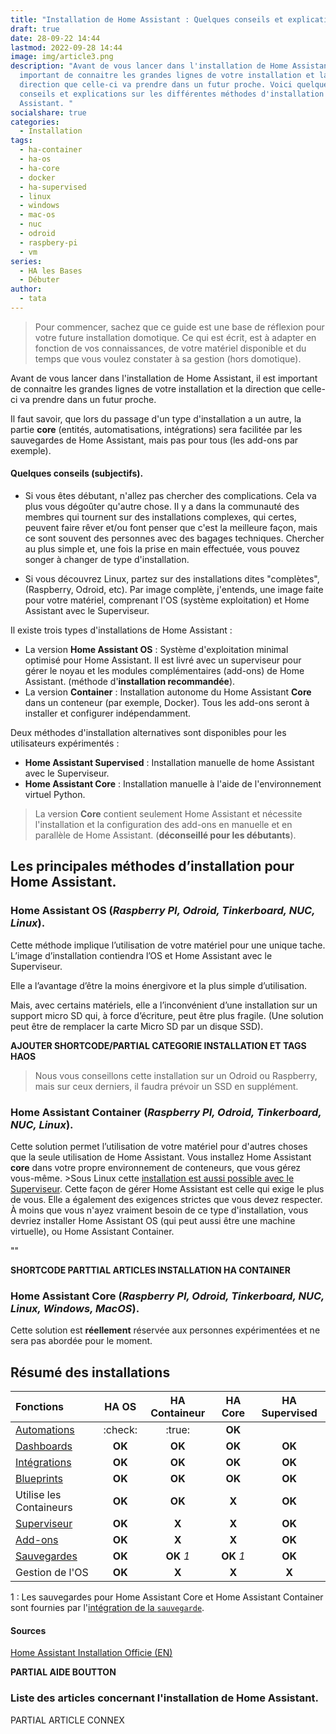 ```yaml
---
title: "Installation de Home Assistant : Quelques conseils et explications"
draft: true
date: 28-09-22 14:44
lastmod: 2022-09-28 14:44
image: img/article3.png
description: "Avant de vous lancer dans l'installation de Home Assistant, il est
  important de connaitre les grandes lignes de votre installation et la
  direction que celle-ci va prendre dans un futur proche. Voici quelques
  conseils et explications sur les différentes méthodes d'installation de Home
  Assistant. "
socialshare: true
categories:
  - Installation
tags:
  - ha-container
  - ha-os
  - ha-core
  - docker
  - ha-supervised
  - linux
  - windows
  - mac-os
  - nuc
  - odroid
  - raspbery-pi
  - vm
series:
  - HA les Bases
  - Débuter
author:
  - tata
---
```

>Pour commencer, sachez que ce guide est une base de réflexion pour votre future installation domotique. Ce qui est écrit, est à adapter en fonction de vos connaissances, de votre matériel disponible et du temps que vous voulez constater à sa gestion (hors domotique). 

Avant de vous lancer dans l'installation de Home Assistant, il est important de connaitre les grandes lignes de votre installation et la direction que celle-ci va prendre dans un futur proche.

Il faut savoir, que lors du passage d'un type d'installation a un autre, la partie **core** (entités, automatisations, intégrations) sera facilitée par les sauvegardes de Home Assistant, mais pas pour tous (les add-ons par exemple).

#### Quelques conseils (subjectifs).
* Si vous êtes débutant, n'allez pas chercher des complications. Cela va plus vous dégoûter qu'autre chose. Il y a dans la communauté des membres qui tournent sur des installations complexes, qui certes, peuvent faire rêver et/ou font penser que c'est la meilleure façon, mais ce sont souvent des personnes avec des bagages techniques. Chercher au plus simple et, une fois la prise en main effectuée, vous pouvez songer à changer de type d'installation.

* Si vous découvrez Linux, partez sur des installations dites "complètes", (Raspberry, Odroid, etc). Par image complète, j'entends, une image faite pour votre matériel, comprenant l'OS (système exploitation) et Home Assistant avec le Superviseur.

Il existe trois types d'installations de Home Assistant : 
* La version **Home Assistant OS** : Système d'exploitation minimal optimisé pour Home Assistant. Il est livré avec un superviseur pour gérer le noyau et les modules complémentaires (add-ons) de Home Assistant. (méthode d'**installation recommandée**).
* La version **Container** : Installation autonome du Home Assistant **Core** dans un conteneur (par exemple, Docker). Tous les add-ons seront à installer et configurer indépendamment.

Deux méthodes d'installation alternatives sont disponibles pour les utilisateurs expérimentés :
* **Home Assistant Supervised** : Installation manuelle de home Assistant avec le Superviseur.
* **Home Assistant Core** : Installation manuelle à l'aide de l'environnement virtuel Python.
    
>La version **Core** contient seulement Home Assistant et nécessite l'installation et la configuration des add-ons en manuelle et en parallèle de Home Assistant. (**déconseillé pour les débutants**).


## Les principales méthodes d’installation pour Home Assistant.
### Home Assistant OS (*Raspberry PI, Odroid, Tinkerboard, NUC, Linux*).
Cette méthode implique l’utilisation de votre matériel pour une unique tache. L’image d’installation contiendra l’OS et Home Assistant avec le Superviseur.

Elle a l’avantage d’être la moins énergivore et la plus simple d’utilisation.

Mais, avec certains matériels, elle a l’inconvénient d’une installation sur un support micro SD qui, à force d’écriture, peut être plus fragile. (Une solution peut être de remplacer la carte Micro SD par un disque SSD).


**AJOUTER SHORTCODE/PARTIAL CATEGORIE INSTALLATION ET TAGS HAOS**

>Nous vous conseillons cette installation sur un Odroid ou Raspberry, mais sur ceux derniers, il faudra prévoir un SSD en supplément.

### Home Assistant Container (*Raspberry PI, Odroid, Tinkerboard, NUC, Linux*).
Cette solution permet l’utilisation de votre matériel pour d'autres choses que la seule utilisation de Home Assistant.
Vous installez Home Assistant **core** dans votre propre environnement de conteneurs, que vous gérez vous-même.
&gt;Sous Linux cette [installation est aussi possible avec le Superviseur](https://github.com/home-assistant/supervised-installer). Cette façon de gérer Home Assistant est celle qui exige le plus de vous. Elle a également des exigences strictes que vous devez respecter. À moins que vous n'ayez vraiment besoin de ce type d'installation, vous devriez installer Home Assistant OS (qui peut aussi être une machine virtuelle), ou Home Assistant Container.
</div>""

**SHORTCODE PARTTIAL ARTICLES INSTALLATION HA CONTAINER**

### Home Assistant Core (*Raspberry PI, Odroid, Tinkerboard, NUC, Linux, Windows, MacOS*).
Cette solution est **réellement** réservée aux personnes expérimentées et ne sera pas abordée pour le moment.

## Résumé des installations
|Fonctions|HA OS|HA Containeur|HA Core|HA Supervised|
| :--- | :---: | :---: | :---: | :---: | 
|[Automations](https://www.home-assistant.io/docs/automation)|:check:|:true:|**OK**|
|[Dashboards](https://www.home-assistant.io/dashboards)|**OK**|**OK**|**OK**|**OK**|
|[Intégrations](https://www.home-assistant.io/integrations)|**OK**|**OK**|**OK**|**OK**|
|[Blueprints](https://www.home-assistant.io/docs/blueprint)|**OK**|**OK**|**OK**|**OK**|
|Utilise les Containeurs|**OK**|**OK**|**X**|**OK**|
|[Superviseur](https://www.home-assistant.io/docs/glossary/#home-assistant-supervisor)|**OK**|**X**|**X**|**OK**|
|[Add-ons](https://www.home-assistant.io/addons)|**OK**|**X**|**X**|**OK**|
|[Sauvegardes](https://www.home-assistant.io/common-tasks/os/#backups)|**OK**|**OK** *1*|**OK** *1*|**OK**|
|Gestion de l'OS|**OK**|**X**|**X**|**X**|

1 : Les sauvegardes pour Home Assistant Core et Home Assistant Container sont fournies par l'[intégration de la `sauvegarde`](https://www.home-assistant.io/integrations/backup).

#### Sources
[Home Assistant Installation Officie (EN)](https://www.home-assistant.io/installation/)

**PARTIAL AIDE BOUTTON**

### Liste des articles concernant l'installation de Home Assistant.

PARTIAL ARTICLE CONNEX